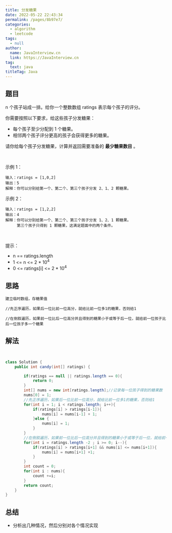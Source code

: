 ```yaml
---
title: 分发糖果
date: 2022-05-22 22:43:34
permalink: /pages/8b97e7/
categories: 
  - algorithm
  - leetcode
tags: 
  - null
author: 
  name: JavaInterview.cn
  link: https://JavaInterview.cn
tag: 
  text: java
titleTag: Java
---
```



## 题目
n 个孩子站成一排。给你一个整数数组 ratings 表示每个孩子的评分。

你需要按照以下要求，给这些孩子分发糖果：

- 每个孩子至少分配到 1 个糖果。
- 相邻两个孩子评分更高的孩子会获得更多的糖果。

请你给每个孩子分发糖果，计算并返回需要准备的 **最少糖果数目** 。

 

示例 1：

    输入：ratings = [1,0,2]
    输出：5
    解释：你可以分别给第一个、第二个、第三个孩子分发 2、1、2 颗糖果。
示例 2：

    输入：ratings = [1,2,2]
    输出：4
    解释：你可以分别给第一个、第二个、第三个孩子分发 1、2、1 颗糖果。
         第三个孩子只得到 1 颗糖果，这满足题面中的两个条件。
 

提示：

- n == ratings.length
- 1 <= n <= 2 * 10<sup>4</sup>
- 0 <= ratings[i] <= 2 * 10<sup>4</sup>



## 思路

    建立临时数组，存糖果值
    
    //先正序遍历，如果后一位比前一位高分，就给比前一位多1的糖果，否则给1
    
    //在倒叙遍历，如果前一位比后一位高分并且得到的糖果小于或等于后一位，就给前一位孩子比后一位孩子多一个糖果

## 解法
```java


class Solution {
    public int candy(int[] ratings) {

        if(ratings == null || ratings.length == 0){
            return 0;
        }
        int[] nums = new int[ratings.length];//记录每一位孩子得到的糖果数
        nums[0] = 1;
        //先正序遍历，如果后一位比前一位高分，就给比前一位多1的糖果，否则给1
        for(int i = 1; i < ratings.length; i++){
            if(ratings[i] > ratings[i-1]){
                nums[i] = nums[i-1] + 1;        
            }else {
                nums[i] = 1;
            }
        }
        //在倒叙遍历，如果前一位比后一位高分并且得到的糖果小于或等于后一位，就给前一位孩子比后一位孩子多一个糖果
        for(int i = ratings.length -2 ; i >= 0; i--){
            if(ratings[i] > ratings[i+1] && nums[i] <= nums[i+1]){
                nums[i] = nums[i+1] +1;
            }
        }
        int count = 0;
        for(int i : nums){
            count +=i;
        }
        return count;
    }
}
```

## 总结

- 分析出几种情况，然后分别对各个情况实现 

